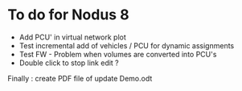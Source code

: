 # To do for Nodus 8

- Add PCU' in virtual network plot
- Test incremental add of vehicles / PCU for dynamic assignments 
- Test FW - Problem when volumes are converted into PCU's
- Double click to stop link edit ?

Finally : create PDF file of update Demo.odt